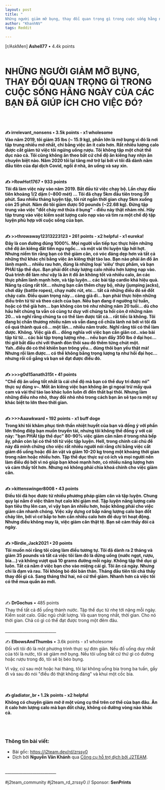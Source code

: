 ```yaml
---
layout: post
title: "
Những người giảm mỡ bụng, thay đổi quan trọng gì trong cuộc sống hằng ngày của các bạn đã giúp ích cho việc đó? - r/AskMen"
author: "KhanhNV"
tags: Reddit

---
```

[r/AskMen] <strong>Ashell77</strong> • 4.4k points<br><br><h1>NHỮNG NGƯỜI GIẢM MỠ BỤNG, THAY ĐỔI QUAN TRỌNG GÌ TRONG CUỘC SỐNG HẰNG NGÀY CỦA CÁC BẠN ĐÃ GIÚP ÍCH CHO VIỆC ĐÓ?</h1><br>__________________________<br><br>✍️ <strong>irrelevant_nonsens</strong> • 3.5k points - x1 wholesome<br>Vào năm 2019, tôi giảm 35 lbs (~ 15.9 kg), phần lớn là mỡ bụng vì đó là nơi tập trung nhiều mỡ nhất, chỉ bằng việc ăn ít calo hơn. Rất nhiều lượng calo được cắt giảm từ việc tôi ngừng uống rượu. Tôi không tập một chút thể dục nào cả. Tôi cũng không ăn theo bất cứ chế độ ăn kiêng hay nhịn ăn chuyên biệt nào.
Năm 2020 tôi lại tăng mỡ trở lại bởi vì tôi đã dành năm đầu tiên của đại dịch Covid, ngồi ở nhà, ăn uống và say xỉn.<br><br><br>✍️ &gt;<strong>RowHot1767</strong> • 933 points<br>Tôi đã làm việc này vào năm 2019. Bắt đầu từ việc chạy bộ. Lần chạy đầu tiên khoảng 1/2 dặm (~800 mét) ... Tôi đã chạy 5km đầu tiên trong 39 phút. Sau nhiều tháng luyện tập, tôi rút ngắn thời gian chạy 5km xuống còn 25 phút. Năm đó tôi giảm được 50 pounds (~22.68 kg). Đừng tập trung vào việc "đốt cháy mỡ thừa ở bụng" - điều này thật nhảm nhí. Hãy tập trung vào việc kiểm soát lượng calo nạp vào và tìm ra một chế độ tập luyện phù hợp với cuộc sống của bạn.<br><br><br>✍️ &gt;&gt;<strong>throwaway12313223123</strong> • 261 points - x2 helpful - x1 eureka!<br>Đây là con đường đúng 1000%. Mọi người vẫn tiếp tục thực hiện những chế độ ăn kiêng đắt tiền ngu ngốc... và một vài thì luyện tập hời hợt. Nhưng niềm tin rằng bạn có thể giảm cân, có vóc đáng dẹp hơn và tất cả những thứ khác chỉ bằng việc ăn kiêng thật tào lao. Bạn nào phải ăn đồ ăn lành mạnh... nhiều rau hơn, đúng là những loại 'siêu' thực phẩm, và bạn PHẢI tập thể dục. Bạn phải đốt cháy lượng calo nhiều hơn lượng nạp vào. Quá trình để làm như vậy là ăn ít đồ ăn không tốt và nhiều calo, ăn các thực phẩm lành mạnh hơn, và tập luyện... các bài tập cardio khá hiệu quả. Nâng tạ cũng rất tốt... nhưng bạn cần thêm chạy bộ, nhảy (jumping jacks), chơi dây (battle ropes), chạy nước rút, etc... tất cả những điều đó sẽ đốt cháy calo.
Điều quan trọng này... càng già đi... bạn phải thực hiện những điều trên từ từ và theo cách của bạn. Nếu bạn đang ở ngưỡng tứ tuần, hoặc có thể già hơn... bạn không còn trẻ như những năm 20 tuổi... dù cho hầu hết chúng ta vẫn có cùng tư duy với chúng ta hồi còn ở những năm 20... và nghĩ rằng chúng ta có thể làm được tất cả... rất tiếc là không. Tôi đang bị chấn thương nhiều năm và vẫn đang cố chữa lành nó bởi vì tôi đã cố quá thành quá cố... một lần... nhiều năm trước. Nghĩ rằng tôi có thể làm được. Không. Việc già đi... đồng nghĩa với việc bạn cần giãn cơ...vào bài tập từ từ... các bài tập trọng lượng nhẹ... nếu bạn đẩy 350 lbs ở đại học... thì giờ bắt đầu chỉ với thanh đòn thôi sau đó thêm từng chút một. Yah..điều đó có thể khiến bạn trông yếu... đúng thôi bạn yếu thật mà! Nhưng rồi làm được... có thể không bằng trọng lượng tạ như hồi đại học... nhưng rồi cố gắng và bạn sẽ đạt được điều đó.<br><br><br>✍️ &gt;&gt;&gt;<strong>g0d15anath315t</strong> • 41 points<br>"Chế độ ăn uống tốt nhất là cái chế độ mà bạn có thể duy trì được nó" thực sự đúng v~.
Mốt ăn kiêng việc bạn không ăn gì ngoại trừ mấy quả cam và vài thứ tào lao khác luôn luôn đi đến thất bại thôi. Nhưng làm những điều nho nhỏ, thay đổi nhỏ nhỏ trong cách bạn ăn sẽ tạo ra một sự khác biệt to lớn theo thời gian.<br><br><br>✍️ &gt;&gt;&gt;<strong>Aaawkward</strong> • 192 points - x1 buff doge<br>Trong khi tôi khâm phục tinh thần nhiệt huyết của bạn và đống ý với phần lớn thông điệp bạn muốn truyền tải, nhưng tôi không thể đồng ý với cái này: "bạn PHẢI tập thể dục"
80-90% việc giảm cân nằm ở trong nhà bếp ấy, phần còn lại có thể tới từ việc tập luyện.
Hell, trong chính cái chủ đề này đã minh chứng cho việc rất nhiều người nói rằng chỉ bằng việc cắt giảm đồ uống hoặc đồ ăn vặt và giảm 10-20 kg trong một khoảng thời gian trong năm hoặc nhiều hơn.
Tập thể dục thực sự có ích và mọi người nên làm điều đó bởi vì nó giúp bạn khoẻ mạnh hơn, có nhiều năng lượng hơn và cảm thấy tốt hơn. Nhưng nó không phải chìa khoá chính cho việc giảm cân.<br><br><br>✍️ &gt;<strong>kittenswinger8008</strong> • 43 points<br>Điều tôi đã học được từ nhiều phương pháp giảm cân và tập luyện.
Chung quy lại nằm ở việc thâm hụt calo khi giảm mỡ. Tập luyện nâng lượng calo bạn tiêu thụ lên can, vì vậy bạn ăn nhiều hơn, hoặc không phải cho việc giảm cân nhanh chóng.
Việc xây dựng cơ bắp nâng lượng calo bạn đốt cháy lên, bởi vì cơ bắp to hơn cần nhiều calo hơn để duy trì hoạt động.
Nhưng điều không may là, việc giảm cân thật tệ. Bạn sẽ cảm thấy đói cả ngày.<br><br><br>✍️ &gt;<strong>Birdie_Jack2021</strong> • 20 points<br>Tôi muốn nói rằng tôi cũng làm điều tương tự. Tôi đã dành ra 2 tháng và giảm 35 pounds và tất cả việc tôi làm đó là dừng uống (nước ngọt, rượu, bia...) và không vượt quá 10 grams đường mỗi ngày. Không tập thể dục gì luôn. Tất cả nằm ở việc bạn cho vào miệng cái gì. Tôi ăn cả ngày. Nhưng chỉ là đạm và rau. Tôi không bỏ đói bản thân. Tháng đầu tiên tôi chả thấy thay đổi gì cả. Sang tháng thứ hai, nó cứ thế giảm. Nhanh hơn cả việc tôi có thể mua quần áo mới.<br><br>__________________________<br><br>✍️ <strong>DrGochus</strong> • 485 points<br>Thay thế tất cả đồ uống thành nước. Tập thể dục từ nhẹ tới nặng mỗi ngày. Kiểm soát calo. Giấc ngủ chất lượng. Và quan trọng nhất, thời gian. Cho nó thời gian. Chả có gì có thể đạt được trong một đêm đâu.<br><br>__________________________<br><br>✍️ <strong>ElbowsAndThumbs</strong> • 3.6k points - x1 wholesome<br>Đối với tôi đó là một phương trình thực sự đơn giản. Nếu đồ uống duy nhất của tôi là nước, tôi sẽ giảm mỡ bụng. Nếu tôi uống bất cứ thứ gì có đường hoặc rượu trong đó, tôi sẽ bị béo bụng.

Vì vậy, cứ sau một hoặc hai tháng, tôi lại không uống bia trong ba tuần, gầy đi và sau đó nói "điều đó thật không đáng" và khui một cốc bia.<br><br>__________________________<br><br>✍️ <strong>gladiator_br</strong> • 1.2k points - x2 helpful<br>Không có chuyện giảm mỡ ở một vùng cụ thể trên cơ thể của bạn đâu. Ăn ít calo hơn lượng calo mà bạn đốt cháy, không có đường vòng nào khác cả.<br><br>__________________________<br><br><h3>Thông tin bài viết:</h3><ul><li>Bài gốc: https://j2team.dev/rd/zrssy0</li><li>Dịch bởi <strong>Nguyễn Văn Khánh</strong> qua <a href="https://j2team.dev/tools/translate/reddit" target="_blank" rel="noopener nofollow">Công cụ hỗ trợ dịch bởi J2TEAM</a>.</li></ul><br class="d-none">__________________________<br><br>#j2team_community #j2team_rd_zrssy0 // Sponsor: <strong>SenPrints</strong>